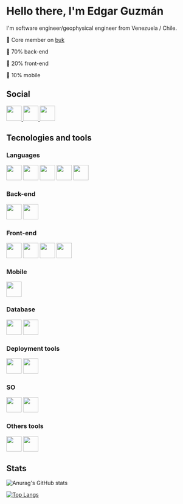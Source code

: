 # Hello there, I'm Edgar Guzmán

I'm software engineer/geophysical engineer from Venezuela / Chile.

👥 Core member on [buk](https://github.com/bukhr)

:floppy_disk: 70% back-end

:art: 20% front-end

:iphone: 10% mobile


## Social

<a href='https://www.linkedin.com/in/edgarguzmanblanco/'>
  <img src="https://user-images.githubusercontent.com/47183702/150648263-dc6a01f5-4642-4c37-8c39-8c45f17b08a1.svg" width="40" height="40">
</a>
<a href='https://stackoverflow.com/users/18003794/edgar-guzm%c3%a1n'>
  <img src="https://user-images.githubusercontent.com/47183702/150648597-84ba7b11-ab6f-4e61-bcee-432e6a79bf07.svg" width="40" height="40">
</a>
<a href='https://medium.com/@guzmanem'>
  <img src="https://user-images.githubusercontent.com/47183702/150648785-e2ebf5f9-bc99-44b4-ad42-f2a2613cc2bd.svg" width="40" height="40">
</a>

## Tecnologies and tools

### Languages
<div style='display: d-flex-inline'>
  <img src="https://user-images.githubusercontent.com/47183702/150649032-35884824-56de-40bc-a6bb-07c21edc1eeb.svg" width="40" height="40">
  <img src="https://user-images.githubusercontent.com/47183702/150649063-8fe1c4bd-d249-4b71-b997-e3d853d18e8a.svg" width="40" height="40">
  <img src="https://user-images.githubusercontent.com/47183702/150649100-60cafe9c-7a46-4940-8548-9d1696ee155d.svg" width="40" height="40">
  <img src="https://user-images.githubusercontent.com/47183702/150649056-ddae3211-6a2b-4e5f-9a5e-9a067faa4ac4.svg" width="40" height="40">
  <img src="https://user-images.githubusercontent.com/47183702/150649377-2fa397ae-d324-4a2d-9b10-5d85916f72e5.jpg" width="40" height="40">
</div>

### Back-end

<div style='display: d-flex-inline'>
  <img src="https://user-images.githubusercontent.com/47183702/150649446-9ad29ba5-a8f0-442a-b125-7b93393ddb23.svg" width="40" height="40">
  <img src="https://user-images.githubusercontent.com/47183702/150649448-05dbf0a7-d80e-4337-8707-fec46c378f0c.svg" width="40" height="40">
</div>


### Front-end

<div style='display: d-flex-inline'>
  <img src="https://user-images.githubusercontent.com/47183702/150649529-a8938e74-735e-4337-9049-97a69992b8d6.svg" width="40" height="40">
  <img src="https://user-images.githubusercontent.com/47183702/150651316-9d010159-e850-4a3e-af20-677f0d97b005.svg" width="40" height="40">
  <img src="https://user-images.githubusercontent.com/47183702/150651318-6e4ae734-860e-4bfe-a68a-abbb4742f371.svg" width="40" height="40">
  <img src="https://user-images.githubusercontent.com/47183702/150651319-5b52f434-9613-4943-82cc-ccdabfe0a6af.svg" width="40" height="40">
</div>

### Mobile

<div style='display: d-flex-inline'>
  <img src="https://user-images.githubusercontent.com/47183702/150649455-6c4f5eb4-0528-40c4-8569-3d22be804ea2.svg" width="40" height="40">
</div>

### Database

<div style='display: d-flex-inline'>
  <img src="https://user-images.githubusercontent.com/47183702/150651475-995b72d7-484e-4874-9c15-f3ce5f23c12b.svg" width="40" height="40">
  <img src="https://user-images.githubusercontent.com/47183702/150651474-abb63010-511c-44f2-a979-d5344d93038a.svg" width="40" height="40">
</div>

### Deployment tools

<div style='display: d-flex-inline'>
  <img src="https://user-images.githubusercontent.com/47183702/150651137-574c11fb-bd1f-44e5-bc13-a17838edf998.svg" width="40" height="40">
  <img src="https://user-images.githubusercontent.com/47183702/150651139-2b72c672-f33c-4957-9fe9-f8be3f7439c5.svg" width="40" height="40">
</div>

### SO

<div style='display: d-flex-inline'>
  <img src="https://user-images.githubusercontent.com/47183702/150651599-39ee353c-c314-4059-a981-c0ab1f7273a4.svg" width="40" height="40">
  <img src="https://user-images.githubusercontent.com/47183702/150651601-bbae19dd-3395-46a5-8035-44c309e68fdf.svg" width="40" height="40">
</div>


### Others tools

<div style='display: d-flex-inline'>
  <img src="https://user-images.githubusercontent.com/47183702/150651558-f99ba34a-7abb-4ecd-b8fb-c4ce166aa16e.svg" width="40" height="40">
  <img src="https://user-images.githubusercontent.com/47183702/150651557-2067adab-89fb-48e2-b6d4-cfa48bde2f63.svg" width="40" height="40">
</div>


## Stats

![Anurag's GitHub stats](https://github-readme-stats.vercel.app/api?username=guzmanem&count_private=true&show_icons=true)

[![Top Langs](https://github-readme-stats.vercel.app/api/top-langs/?username=guzmanem)](https://github.com/anuraghazra/github-readme-stats)
